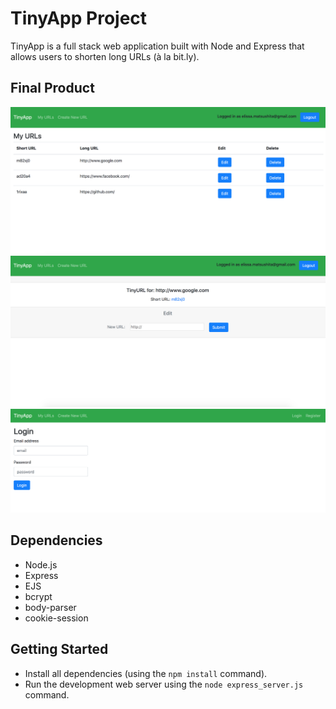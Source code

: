 # TinyApp Project

TinyApp is a full stack web application built with Node and Express that allows users to shorten long URLs (à la bit.ly).

## Final Product

!["MY URLS PAGE: displays a list of long/short URLs the user has created"](https://github.com/ematsushita/tinyapp/blob/master/docs/urls-page.png?raw=true)
!["SHOW URL PAGE: this page wil display immediately after the short URL is created. There is also an option to update the long URL."](https://github.com/ematsushita/tinyapp/blob/master/docs/show-url-page.png?raw=true)
!["LOGIN PAGE: prompts the user to login with an email and password"](https://github.com/ematsushita/tinyapp/blob/master/docs/login-page.png?raw=true)

## Dependencies

- Node.js
- Express
- EJS
- bcrypt
- body-parser
- cookie-session

## Getting Started

- Install all dependencies (using the `npm install` command).
- Run the development web server using the `node express_server.js` command.